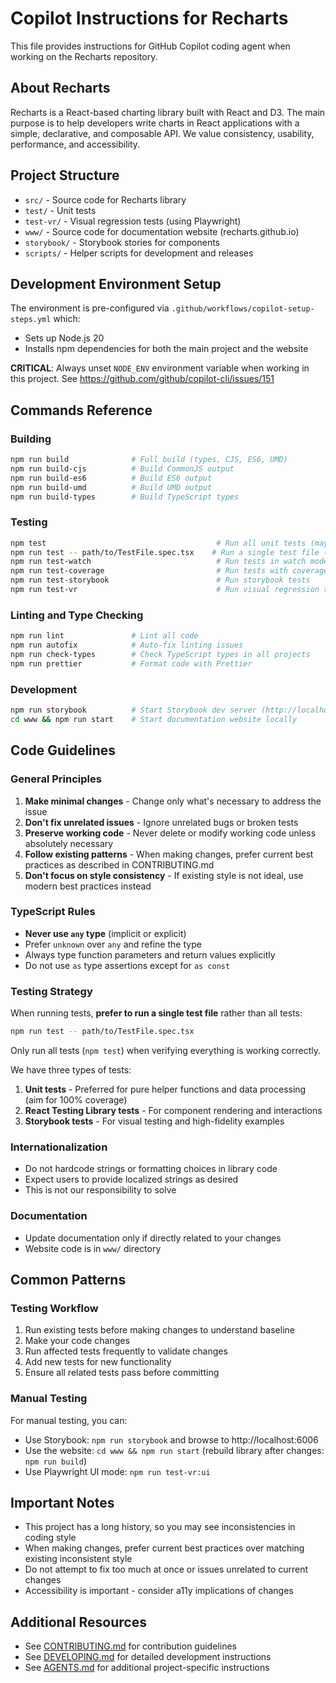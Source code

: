 # Copilot Instructions for Recharts

This file provides instructions for GitHub Copilot coding agent when working on the Recharts repository.

## About Recharts

Recharts is a React-based charting library built with React and D3. The main purpose is to help developers write charts in React applications with a simple, declarative, and composable API. We value consistency, usability, performance, and accessibility.

## Project Structure

- `src/` - Source code for Recharts library
- `test/` - Unit tests
- `test-vr/` - Visual regression tests (using Playwright)
- `www/` - Source code for documentation website (recharts.github.io)
- `storybook/` - Storybook stories for components
- `scripts/` - Helper scripts for development and releases

## Development Environment Setup

The environment is pre-configured via `.github/workflows/copilot-setup-steps.yml` which:
- Sets up Node.js 20
- Installs npm dependencies for both the main project and the website

**CRITICAL**: Always unset `NODE_ENV` environment variable when working in this project. See https://github.com/github/copilot-cli/issues/151

## Commands Reference

### Building
```bash
npm run build              # Full build (types, CJS, ES6, UMD)
npm run build-cjs          # Build CommonJS output
npm run build-es6          # Build ES6 output
npm run build-umd          # Build UMD output
npm run build-types        # Build TypeScript types
```

### Testing
```bash
npm test                                      # Run all unit tests (may take a long time)
npm run test -- path/to/TestFile.spec.tsx    # Run a single test file (preferred)
npm run test-watch                            # Run tests in watch mode
npm run test-coverage                         # Run tests with coverage
npm run test-storybook                        # Run storybook tests
npm run test-vr                               # Run visual regression tests (requires Docker)
```

### Linting and Type Checking
```bash
npm run lint               # Lint all code
npm run autofix            # Auto-fix linting issues
npm run check-types        # Check TypeScript types in all projects
npm run prettier           # Format code with Prettier
```

### Development
```bash
npm run storybook          # Start Storybook dev server (http://localhost:6006)
cd www && npm run start    # Start documentation website locally
```

## Code Guidelines

### General Principles
1. **Make minimal changes** - Change only what's necessary to address the issue
2. **Don't fix unrelated issues** - Ignore unrelated bugs or broken tests
3. **Preserve working code** - Never delete or modify working code unless absolutely necessary
4. **Follow existing patterns** - When making changes, prefer current best practices as described in CONTRIBUTING.md
5. **Don't focus on style consistency** - If existing style is not ideal, use modern best practices instead

### TypeScript Rules
- **Never use `any` type** (implicit or explicit)
- Prefer `unknown` over `any` and refine the type
- Always type function parameters and return values explicitly
- Do not use `as` type assertions except for `as const`

### Testing Strategy
When running tests, **prefer to run a single test file** rather than all tests:
```bash
npm run test -- path/to/TestFile.spec.tsx
```

Only run all tests (`npm test`) when verifying everything is working correctly.

We have three types of tests:
1. **Unit tests** - Preferred for pure helper functions and data processing (aim for 100% coverage)
2. **React Testing Library tests** - For component rendering and interactions
3. **Storybook tests** - For visual testing and high-fidelity examples

### Internationalization
- Do not hardcode strings or formatting choices in library code
- Expect users to provide localized strings as desired
- This is not our responsibility to solve

### Documentation
- Update documentation only if directly related to your changes
- Website code is in `www/` directory

## Common Patterns

### Testing Workflow
1. Run existing tests before making changes to understand baseline
2. Make your code changes
3. Run affected tests frequently to validate changes
4. Add new tests for new functionality
5. Ensure all related tests pass before committing

### Manual Testing
For manual testing, you can:
- Use Storybook: `npm run storybook` and browse to http://localhost:6006
- Use the website: `cd www && npm run start` (rebuild library after changes: `npm run build`)
- Use Playwright UI mode: `npm run test-vr:ui`

## Important Notes

- This project has a long history, so you may see inconsistencies in coding style
- When making changes, prefer current best practices over matching existing inconsistent style
- Do not attempt to fix too much at once or issues unrelated to current changes
- Accessibility is important - consider a11y implications of changes

## Additional Resources

- See [CONTRIBUTING.md](/CONTRIBUTING.md) for contribution guidelines
- See [DEVELOPING.md](/DEVELOPING.md) for detailed development instructions
- See [AGENTS.md](/AGENTS.md) for additional project-specific instructions
